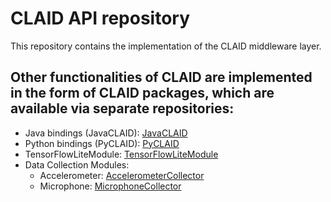 # CLAID API repository
This repository contains the implementation of the CLAID middleware layer.

## Other functionalities of CLAID are implemented in the form of CLAID packages, which are available via separate repositories:

- Java bindings (JavaCLAID): [JavaCLAID](https://gitfront.io/r/user-1539181/SKXcxTFeKiqN/JavaCLAID/)
- Python bindings (PyCLAID): [PyCLAID](https://gitfront.io/r/user-1539181/q71cipzLKA4e/PyCLAID/)
- TensorFlowLiteModule: [TensorFlowLiteModule](https://gitfront.io/r/user-1539181/e5C2BsUvGhHm/TensorFlowLiteModule/)
- Data Collection Modules: 
  - Accelerometer: [AccelerometerCollector](https://gitfront.io/r/user-1539181/42xcLcbhFhvY/AccelerometerCollector/)
  - Microphone: [MicrophoneCollector](https://gitfront.io/r/user-1539181/4h1ZvxV6PUGm/MicrophoneCollector/)
